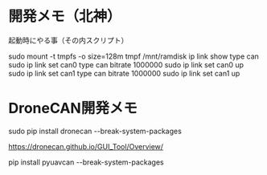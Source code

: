 # 開発メモ（北神）

起動時にやる事（その内スクリプト）

sudo mount -t tmpfs -o size=128m tmpf /mnt/ramdisk
ip link show type can
sudo ip link set can0 type can bitrate 1000000
sudo ip link set can0 up
sudo ip link set can1 type can bitrate 1000000
sudo ip link set can1 up


# DroneCAN開発メモ

sudo pip install dronecan  --break-system-packages

https://dronecan.github.io/GUI_Tool/Overview/

 pip install pyuavcan --break-system-packages
